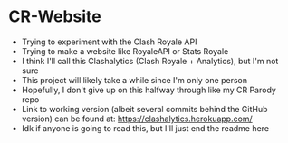 # CR-Website
- Trying to experiment with the Clash Royale API
- Trying to make a website like RoyaleAPI or Stats Royale
- I think I'll call this Clashalytics (Clash Royale + Analytics), but I'm not sure
- This project will likely take a while since I'm only one person
- Hopefully, I don't give up on this halfway through like my CR Parody repo
- Link to working version (albeit several commits behind the GitHub version) can be found at: https://clashalytics.herokuapp.com/
- Idk if anyone is going to read this, but I'll just end the readme here
